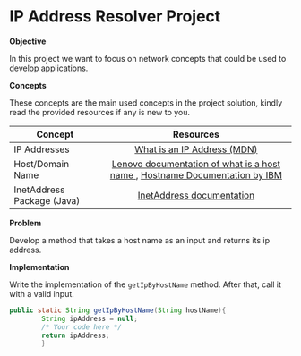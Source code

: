 # IP Address Resolver Project

**Objective**

In this project we want to focus on network concepts that could be used to develop applications.

**Concepts**

These concepts are the main used concepts in the project solution, kindly read the provided resources if any is new to you.

| Concept   |      Resources      |
|----------|:-------------:|
| IP Addresses |  [What is an IP Address (MDN)](https://developer.mozilla.org/en-US/docs/Glossary/IP_Address) |
| Host/Domain Name |    [Lenovo documentation of what is a host name ](https://www.lenovo.com/us/en/glossary/hostname/?orgRef=https%253A%252F%252Fwww.google.com%252F), [Hostname Documentation by IBM](https://www.ibm.com/docs/en/i/7.2?topic=services-domain-name-system)  |
| InetAddress Package (Java) | [InetAddress documentation](https://docs.oracle.com/javase/8/docs/api/java/net/InetAddress.html) |



**Problem**

Develop a method that takes a host name as an input and returns its ip address.

**Implementation**

Write the implementation of the `getIpByHostName` method. After that, call it with a valid input.
```Java
public static String getIpByHostName(String hostName){
        String ipAddress = null;
        /* Your code here */
        return ipAddress;
        }
```
